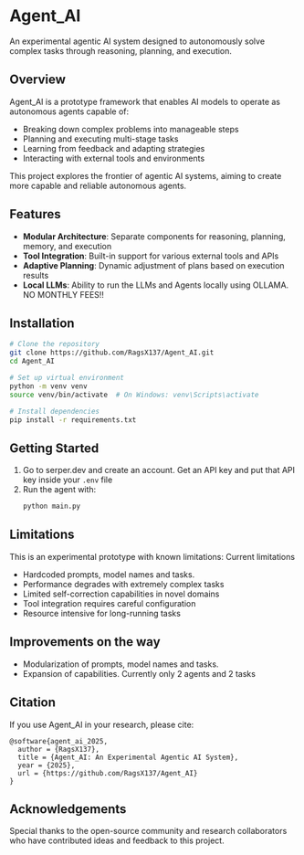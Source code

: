 # Agent_AI

An experimental agentic AI system designed to autonomously solve complex tasks through reasoning, planning, and execution.

## Overview

Agent_AI is a prototype framework that enables AI models to operate as autonomous agents capable of:
- Breaking down complex problems into manageable steps
- Planning and executing multi-stage tasks
- Learning from feedback and adapting strategies
- Interacting with external tools and environments

This project explores the frontier of agentic AI systems, aiming to create more capable and reliable autonomous agents.

## Features

- **Modular Architecture**: Separate components for reasoning, planning, memory, and execution
- **Tool Integration**: Built-in support for various external tools and APIs
- **Adaptive Planning**: Dynamic adjustment of plans based on execution results
- **Local LLMs**: Ability to run the LLMs and Agents locally using OLLAMA. NO MONTHLY FEES!!

## Installation

```bash
# Clone the repository
git clone https://github.com/RagsX137/Agent_AI.git
cd Agent_AI

# Set up virtual environment
python -m venv venv
source venv/bin/activate  # On Windows: venv\Scripts\activate

# Install dependencies
pip install -r requirements.txt
```

## Getting Started

1. Go to serper.dev and create an account. Get an API key and put that API key inside your  `.env` file
2. Run the agent with:
   ```bash
   python main.py 
   ```

## Limitations

This is an experimental prototype with known limitations:
Current limitations
- Hardcoded prompts, model names and tasks.
- Performance degrades with extremely complex tasks
- Limited self-correction capabilities in novel domains
- Tool integration requires careful configuration
- Resource intensive for long-running tasks

## Improvements on the way
- Modularization of prompts, model names and tasks.
- Expansion of capabilities. Currently only 2 agents and 2 tasks

## Citation

If you use Agent_AI in your research, please cite:
```
@software{agent_ai_2025,
  author = {RagsX137},
  title = {Agent_AI: An Experimental Agentic AI System},
  year = {2025},
  url = {https://github.com/RagsX137/Agent_AI}
}
```

## Acknowledgements

Special thanks to the open-source community and research collaborators who have contributed ideas and feedback to this project.
